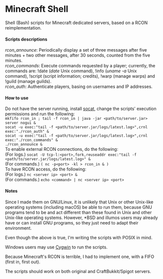 # Minecraft Shell
Shell (Bash) scripts for Minecraft dedicated servers, based on a RCON reimplementation.

#### Scripts descriptions
*rcon_announce*: Periodically display a set of three messages after five minutes + two other messages, after 30 seconds, counted from the five minutes.\
*rcon_commands*: Execute commands requested by a player; currently, the commands are: !date (*date* Unix command), !info (*uname -a* Unix command), !script (script information; credits), !warp (manage warps) and !guild (manage guilds).\
*rcon_auth*: Authenticate players, basing on usernames and IP addresses.

#### How to use
Do not have the server running, install [socat](http://www.dest-unreach.org/socat), change the scripts' execution permissions and run the following:\
`mkfifo rcon_in ; tail -f rcon_in | java -jar <path/to/server.jar> server nogui &`\
`socat -u exec:"tail -f <path/to/server.jar/logs/latest.log>",crnl exec:"./rcon_auth" &`\
`socat -u exec:"tail -f <path/to/server.jar/logs/latest.log>",crnl exec:"./rcon_commands" &`\
`./rcon_announce &`\
To enable external RCON connections, do the following:\
(For logs.) `socat -U tcp-l:<port>,fork,reuseaddr exec:"tail -f <path/to/server.jar/logs/latest.log>" &`\
(For commands.) `( nc -p<port> -kl > rcon_in & )`\
To have RCON access, do the following:\
(For logs.) `nc <server ip> <port> &`\
(For commands.) `echo <command> | nc <server ip> <port>`

#### Notes
Since I made them on GNU/Linux, it is unlikely that Unix or other Unix-like operating systems (including macOS) be able to run them, because GNU programs tend to be and act different than these found in Unix and other Unix-like operating systems. However, *BSD and illumos users may already have or can install GNU programs, so they just need to adapt their environment.

Even though the above is true, I'm writing the scripts with POSIX in mind.

Windows users may use [Cygwin](https://cygwin.com) to run the scripts.

Because Minecraft's RCON is terrible, I had to implement one, with a FIFO (first in, first out).

The scripts should work on both original and CraftBukkit/Spigot servers.

